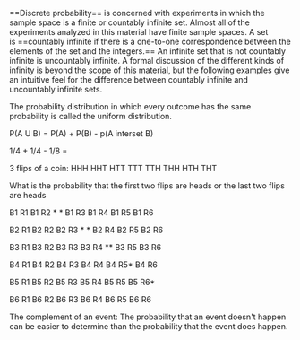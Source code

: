 
==Discrete probability== is concerned with experiments in which the sample space is a finite or countably infinite set. Almost all of the experiments analyzed in this material have finite sample spaces. A set is ==countably infinite if there is a one-to-one correspondence between the elements of the set and the integers.== An infinite set that is not countably infinite is uncountably infinite. A formal discussion of the different kinds of infinity is beyond the scope of this material, but the following examples give an intuitive feel for the difference between countably infinite and uncountably infinite sets.

The probability distribution in which every outcome has the same probability is called the uniform distribution.

P(A U B) = P(A) + P(B) - p(A interset B)

1/4 + 1/4 - 1/8 = 

3 flips of a coin: 
HHH
HHT
HTT
TTT
TTH
THH
HTH
THT

What is the probability that the first two flips are heads or the last two flips are heads

B1 R1
B1 R2 * *
B1 R3
B1 R4
B1 R5
B1 R6

B2 R1
B2 R2
B2 R3 * *
B2 R4
B2 R5
B2 R6

B3 R1
B3 R2
B3 R3
B3 R4 **
B3 R5
B3 R6

B4 R1
B4 R2
B4 R3
B4 R4
B4 R5* 
B4 R6

B5 R1
B5 R2
B5 R3
B5 R4
B5 R5 
B5 R6* 

B6 R1
B6 R2
B6 R3
B6 R4
B6 R5
B6 R6

The complement of an event: The probability that an event doesn't happen can be easier to determine than the probability that the event does happen.
